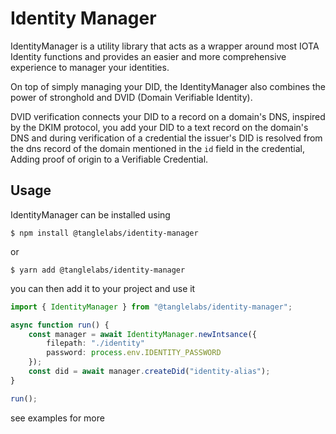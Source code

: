 # Identity Manager

IdentityManager is a utility library that acts as a wrapper around most IOTA Identity functions and provides an easier and more comprehensive experience to manager your identities.

On top of simply managing your DID, the IdentityManager also combines the power of stronghold and DVID (Domain Verifiable Identity).

DVID verification connects your DID to a record on a domain's DNS, inspired by the DKIM protocol, you add your DID to a text record on the domain's DNS and during verification of a credential the issuer's DID is resolved from the dns record of the domain mentioned in the `id` field in the credential, Adding proof of origin to a Verifiable Credential.

## Usage

IdentityManager can be installed using

```
$ npm install @tanglelabs/identity-manager
```

or

```
$ yarn add @tanglelabs/identity-manager
```

you can then add it to your project and use it

```ts
import { IdentityManager } from "@tanglelabs/identity-manager";

async function run() {
    const manager = await IdentityManager.newIntsance({
        filepath: "./identity"
        password: process.env.IDENTITY_PASSWORD
    });
    const did = await manager.createDid("identity-alias");
}

run();
```

see examples for more
